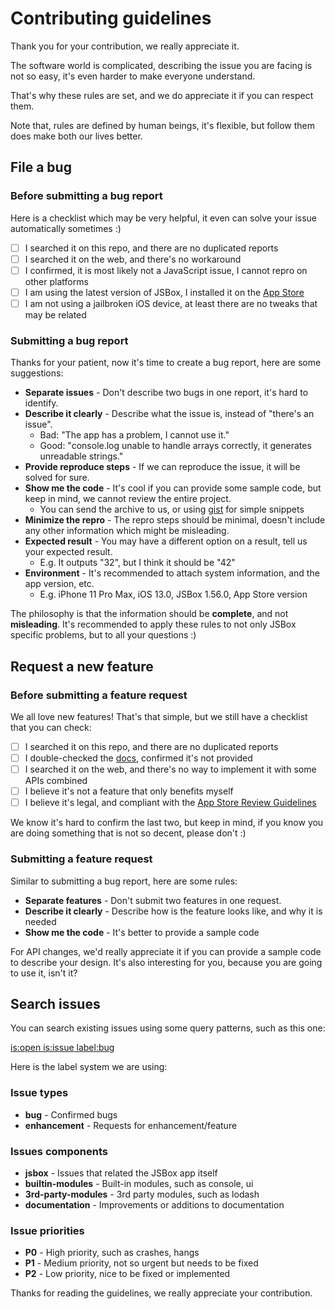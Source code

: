 # Contributing guidelines

Thank you for your contribution, we really appreciate it.

The software world is complicated, describing the issue you are facing is not so easy, it's even harder to make everyone understand.

That's why these rules are set, and we do appreciate it if you can respect them.

Note that, rules are defined by human beings, it's flexible, but follow them does make both our lives better.

## File a bug

### Before submitting a bug report

Here is a checklist which may be very helpful, it even can solve your issue automatically sometimes :)

- [ ] I searched it on this repo, and there are no duplicated reports
- [ ] I searched it on the web, and there's no workaround
- [ ] I confirmed, it is most likely not a JavaScript issue, I cannot repro on other platforms
- [ ] I am using the latest version of JSBox, I installed it on the [App Store](https://apps.apple.com/us/app/id1312014438)
- [ ] I am not using a jailbroken iOS device, at least there are no tweaks that may be related

### Submitting a bug report

Thanks for your patient, now it's time to create a bug report, here are some suggestions:

- **Separate issues** - Don't describe two bugs in one report, it's hard to identify.
- **Describe it clearly** - Describe what the issue is, instead of "there's an issue".
  - Bad: "The app has a problem, I cannot use it."
  - Good: "console.log unable to handle arrays correctly, it generates unreadable strings."
- **Provide reproduce steps** - If we can reproduce the issue, it will be solved for sure.
- **Show me the code** - It's cool if you can provide some sample code, but keep in mind, we cannot review the entire project.
  - You can send the archive to us, or using [gist](http://gist.github.com/) for simple snippets
- **Minimize the repro** - The repro steps should be minimal, doesn't include any other information which might be misleading.
- **Expected result** - You may have a different option on a result, tell us your expected result.
  - E.g. It outputs "32", but I think it should be "42"
- **Environment** - It's recommended to attach system information, and the app version, etc.
  - E.g. iPhone 11 Pro Max, iOS 13.0, JSBox 1.56.0, App Store version

The philosophy is that the information should be **complete**, and not **misleading**. It's recommended to apply these rules to not only JSBox specific problems, but to all your questions :)

## Request a new feature

### Before submitting a feature request

We all love new features! That's that simple, but we still have a checklist that you can check:

- [ ] I searched it on this repo, and there are no duplicated reports
- [ ] I double-checked the [docs](https://docs.xteko.com/#/en/), confirmed it's not provided
- [ ] I searched it on the web, and there's no way to implement it with some APIs combined
- [ ] I believe it's not a feature that only benefits myself
- [ ] I believe it's legal, and compliant with the [App Store Review Guidelines](https://developer.apple.com/app-store/review/guidelines/)

We know it's hard to confirm the last two, but keep in mind, if you know you are doing something that is not so decent, please don't :)

### Submitting a feature request

Similar to submitting a bug report, here are some rules:

- **Separate features** - Don't submit two features in one request.
- **Describe it clearly** - Describe how is the feature looks like, and why it is needed
- **Show me the code** - It's better to provide a sample code

For API changes, we'd really appreciate it if you can provide a sample code to describe your design. It's also interesting for you, because you are going to use it, isn't it?

## Search issues

You can search existing issues using some query patterns, such as this one:

[is:open is:issue label:bug](https://github.com/cyanzhong/jsbox-issues/issues?q=is%3Aopen+is%3Aissue+label%3Abug)

Here is the label system we are using:

### Issue types

- **bug** - Confirmed bugs
- **enhancement** - Requests for enhancement/feature

### Issues components

- **jsbox** - Issues that related the JSBox app itself
- **builtin-modules** - Built-in modules, such as console, ui
- **3rd-party-modules** - 3rd party modules, such as lodash
- **documentation** - Improvements or additions to documentation

### Issue priorities

- **P0** - High priority, such as crashes, hangs
- **P1** - Medium priority, not so urgent but needs to be fixed
- **P2** - Low priority, nice to be fixed or implemented

Thanks for reading the guidelines, we really appreciate your contribution.